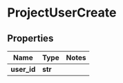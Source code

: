 # ProjectUserCreate

## Properties
Name | Type | Notes
------------ | ------------- | -------------
**user_id** | **str** | 



